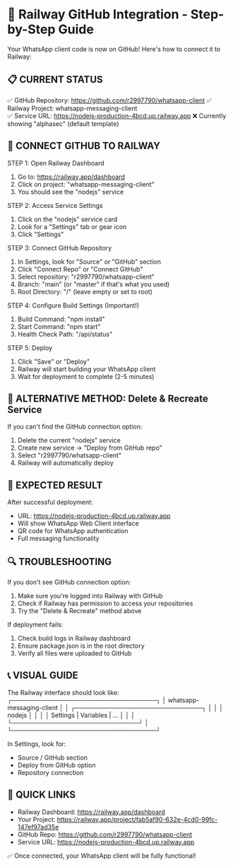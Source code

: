 🚀 Railway GitHub Integration - Step-by-Step Guide
==================================================

Your WhatsApp client code is now on GitHub! Here's how to connect it to Railway:

📋 CURRENT STATUS
-----------------
✅ GitHub Repository: https://github.com/r2997790/whatsapp-client
✅ Railway Project: whatsapp-messaging-client  
✅ Service URL: https://nodejs-production-4bcd.up.railway.app
❌ Currently showing "alphasec" (default template)

🔗 CONNECT GITHUB TO RAILWAY
-----------------------------

STEP 1: Open Railway Dashboard
1. Go to: https://railway.app/dashboard
2. Click on project: "whatsapp-messaging-client"
3. You should see the "nodejs" service

STEP 2: Access Service Settings
1. Click on the "nodejs" service card
2. Look for a "Settings" tab or gear icon
3. Click "Settings"

STEP 3: Connect GitHub Repository
1. In Settings, look for "Source" or "GitHub" section
2. Click "Connect Repo" or "Connect GitHub"
3. Select repository: "r2997790/whatsapp-client"
4. Branch: "main" (or "master" if that's what you used)
5. Root Directory: "/" (leave empty or set to root)

STEP 4: Configure Build Settings (Important!)
1. Build Command: "npm install"
2. Start Command: "npm start"
3. Health Check Path: "/api/status"

STEP 5: Deploy
1. Click "Save" or "Deploy"
2. Railway will start building your WhatsApp client
3. Wait for deployment to complete (2-5 minutes)

🔧 ALTERNATIVE METHOD: Delete & Recreate Service
-----------------------------------------------

If you can't find the GitHub connection option:

1. Delete the current "nodejs" service
2. Create new service → "Deploy from GitHub repo"
3. Select "r2997790/whatsapp-client"
4. Railway will automatically deploy

📱 EXPECTED RESULT
------------------
After successful deployment:
- URL: https://nodejs-production-4bcd.up.railway.app
- Will show WhatsApp Web Client interface
- QR code for WhatsApp authentication
- Full messaging functionality

🔍 TROUBLESHOOTING
------------------

If you don't see GitHub connection option:
1. Make sure you're logged into Railway with GitHub
2. Check if Railway has permission to access your repositories
3. Try the "Delete & Recreate" method above

If deployment fails:
1. Check build logs in Railway dashboard
2. Ensure package.json is in the root directory
3. Verify all files were uploaded to GitHub

📞 VISUAL GUIDE
---------------
The Railway interface should look like:
┌─────────────────────────────────┐
│ whatsapp-messaging-client       │
│ ┌─────────────────────────────┐ │
│ │ nodejs                      │ │
│ │ Settings | Variables | ...  │ │
│ └─────────────────────────────┘ │
└─────────────────────────────────┘

In Settings, look for:
- Source / GitHub section
- Deploy from GitHub option
- Repository connection

🎯 QUICK LINKS
--------------
- Railway Dashboard: https://railway.app/dashboard
- Your Project: https://railway.app/project/fab5af90-632e-4cd0-99fc-147ef97ad35e
- GitHub Repo: https://github.com/r2997790/whatsapp-client
- Service URL: https://nodejs-production-4bcd.up.railway.app

✅ Once connected, your WhatsApp client will be fully functional!
